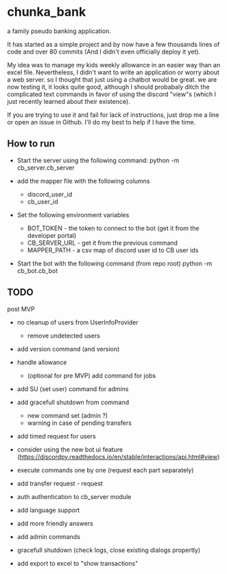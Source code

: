 # chunka_bank
a family pseudo banking application. 

It has started as a simple project and by now have a few thousands lines of code and over 80 commits (And I didn't even officially deploy it yet). 

My idea was to manage my kids weekly allowance in an easier way than an excel file. Nevertheless, I didn't want to write an application or worry about a web server. 
so I thought that just using a chatbot would be great. we are now testing it, it looks quite good, although I should probabaly ditch the complicated text commands in favor of using the discord "view"s (which I just recently learned about their existence). 

If you are trying to use it and fail for lack of instructions, just drop me a line or open an issue in Github. I'll do my best to help if I have the time. 

## How to run
- Start the server using the following command:
python -m cb_server.cb_server <database path>
- add the mapper file with the following columns
  - discord_user_id
  - cb_user_id
- Set the following environment variables
  - BOT_TOKEN - the token to connect to the bot (get it from the developer portal)
  - CB_SERVER_URL - get it from the previous command 
  - MAPPER_PATH - a csv map of discord user id to CB user ids 


- Start the bot with the following command (from repo root)
python -m cb_bot.cb_bot

## TODO

post MVP
- no cleanup of users from UserInfoProvider
  - remove undetected users 
- add version command (and version)
- handle allowance
  - (optional for pre MVP) add command for jobs
- add SU (set user) command for admins
- add gracefull shutdown from command 
  - new command set (admin ?)
  - warning in case of pending transfers
- add timed request for users 
- consider using the new bot ui feature (https://discordpy.readthedocs.io/en/stable/interactions/api.html#view)
- execute commands one by one (request each part separately)
- add transfer request - request 
- auth authentication to cb_server module
- add language support
- add more friendly answers
- add admin commands
- gracefull shutdown (check logs, close existing dialogs propertly)

- add export to excel to "show transactions"


